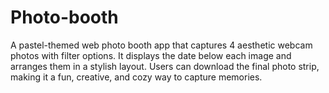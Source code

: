 # Photo-booth
A pastel-themed web photo booth app that captures 4 aesthetic webcam photos with filter options. It displays the date below each image and arranges them in a stylish layout. Users can download the final photo strip, making it a fun, creative, and cozy way to capture memories.
